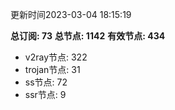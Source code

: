 更新时间2023-03-04 18:15:19

**总订阅: 73**
**总节点: 1142**
**有效节点: 434**
- v2ray节点: 322
- trojan节点: 31
- ss节点: 72
- ssr节点: 9

